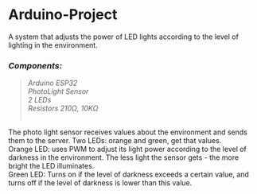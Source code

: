 # Arduino-Project

A system that adjusts the power of LED lights according to the level of lighting in the environment.

<i><h3>Components:</h3>
> Arduino ESP32         <br>
> PhotoLight Sensor     <br>
> 2 LEDs                <br>
> Resistors 210Ω, 10KΩ  </i><br><br>

The photo light sensor receives values about the environment and sends them to the server. Two LEDs: orange and green, get that values.<br>
Orange LED: uses PWM to adjust its light power according to the level of darkness in the environment. The less light the sensor gets - the more bright the LED illuminates.<br>
Green LED: Turns on if the level of darkness exceeds a certain value, and turns off if the level of darkness is lower than this value.

